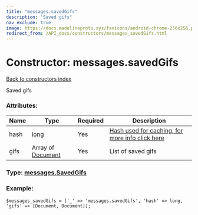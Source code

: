 ```yaml
---
title: "messages.savedGifs"
description: "Saved gifs"
nav_exclude: true
image: https://docs.madelineproto.xyz/favicons/android-chrome-256x256.png
redirect_from: /API_docs/constructors/messages_savedGifs.html
---
```

# Constructor: messages.savedGifs  
[Back to constructors index](/API_docs/constructors/index.html)



Saved gifs

### Attributes:

| Name     |    Type       | Required | Description |
|----------|---------------|----------|-------------|
|hash|[long](/API_docs/types/long.html) | Yes|[Hash used for caching, for more info click here](https://core.telegram.org/api/offsets#hash-generation)|
|gifs|Array of [Document](/API_docs/types/Document.html) | Yes|List of saved gifs|



### Type: [messages.SavedGifs](/API_docs/types/messages.SavedGifs.html)


### Example:

```
$messages_savedGifs = ['_' => 'messages.savedGifs', 'hash' => long, 'gifs' => [Document, Document]];
```  

